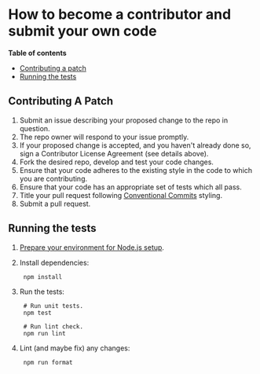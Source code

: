 # How to become a contributor and submit your own code

**Table of contents**

* [Contributing a patch](#contributing-a-patch)
* [Running the tests](#running-the-tests)

## Contributing A Patch

1. Submit an issue describing your proposed change to the repo in question.
2. The repo owner will respond to your issue promptly.
3. If your proposed change is accepted, and you haven't already done so, sign a
   Contributor License Agreement (see details above).
4. Fork the desired repo, develop and test your code changes.
5. Ensure that your code adheres to the existing style in the code to which
   you are contributing.
6. Ensure that your code has an appropriate set of tests which all pass.
7. Title your pull request following [Conventional Commits](https://www.conventionalcommits.org/) styling.
8. Submit a pull request.

## Running the tests

1. [Prepare your environment for Node.js setup][setup].

2. Install dependencies:

        npm install

3. Run the tests:

        # Run unit tests.
        npm test

        # Run lint check.
        npm run lint

4. Lint (and maybe fix) any changes:

        npm run format

[setup]: https://cloud.google.com/nodejs/docs/setup
